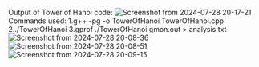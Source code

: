 Output of Tower of Hanoi code:
![Screenshot from 2024-07-28 20-17-21](https://github.com/user-attachments/assets/7dbc16b5-440f-4daa-a882-c7cb61a8115d)
Commands used:
1.g++ -pg -o TowerOfHanoi TowerOfHanoi.cpp
2../TowerOfHanoi
3.gprof ./TowerOfHanoi gmon.out > analysis.txt 
![Screenshot from 2024-07-28 20-08-36](https://github.com/user-attachments/assets/a7c04f51-7076-4440-b3be-eb556c5a1098)
![Screenshot from 2024-07-28 20-08-51](https://github.com/user-attachments/assets/bf63f902-523a-4e80-a657-649b0d96d619)
![Screenshot from 2024-07-28 20-09-15](https://github.com/user-attachments/assets/7964f6e1-5024-478a-bb94-f18d307138b8)



